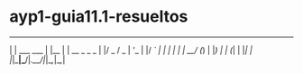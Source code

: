 # ayp1-guia11.1-resueltos
 _            _     _
| | ___  ___ | |__ | | __ _ _   _
| |/ _ \/ _ \| '_ \| |/ _` | | | |
| |  __/ (_) | |_) | | (_| | |_| |
|_|\___|\___/|_.__/|_|\__,_|\__,_|
